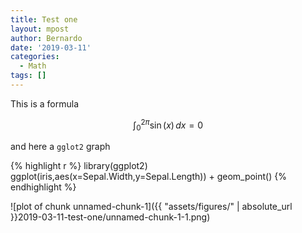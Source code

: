 ```yaml
---
title: Test one
layout: mpost
author: Bernardo
date: '2019-03-11'
categories:
  - Math
tags: []
---
```

This is a formula

$$\int_{0}^{2\pi} \sin(x) \, dx = 0$$

and here a `gglot2` graph


{% highlight r %}
library(ggplot2)
ggplot(iris,aes(x=Sepal.Width,y=Sepal.Length)) + geom_point()
{% endhighlight %}

![plot of chunk unnamed-chunk-1]({{ "assets/figures/" | absolute_url }}2019-03-11-test-one/unnamed-chunk-1-1.png)
